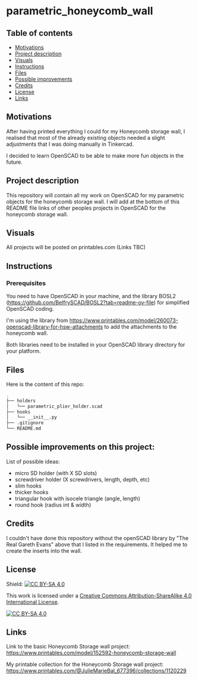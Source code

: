 # parametric_honeycomb_wall

## Table of contents

- [Motivations](#motivations)
- [Project description](#description)
- [Visuals](#visuals)
- [Instructions](#instructions)
- [Files](#files)
- [Possible improvements](#improvements)
- [Credits](#credits)
- [License](#license)
- [Links](#links)

## Motivations <a name="motivations"></a>

After having printed everything I could for my Honeycomb storage wall, I realised that most of the already existing objects needed a slight adjustments that I was doing manually in Tinkercad. 

I decided to learn OpenSCAD to be able to make more fun objects in the future.

## Project description <a name="description"></a>

This repository will contain all my work on OpenSCAD for my parametric objects for the honeycomb storage wall. I will add at the bottom of this README file links of other peoples projects in OpenSCAD for the honeycomb storage wall.


## Visuals <a name="visuals"></a>

All projects will be posted on printables.com (Links TBC)

## Instructions <a name="instructions"></a>

### Prerequisites

You need to have OpenSCAD in your machine, and the library BOSL2 (https://github.com/BelfrySCAD/BOSL2?tab=readme-ov-file) for simplified OpenSCAD coding.

I'm using the library from https://www.printables.com/model/260073-openscad-library-for-hsw-attachments to add the attachments to the honeycomb wall.

Both libraries need to be installed in your OpenSCAD library directory for your platform.

## Files <a name="files"></a>

Here is the content of this repo:

```bash
.
├── holders
│   └── parametric_plier_holder.scad
├── hooks
│   └── __init__.py
├── .gitignore
└── README.md
```

## Possible improvements on this project: <a name="improvements"></a>

List of possible ideas:

- micro SD holder (with X SD slots)
- screwdriver holder (X screwdrivers, length, depth, etc)
- slim hooks
- thicker hooks
- triangular hook with isocele triangle (angle, length)
- round hook (radius int & width)

## Credits <a name="credits"></a>

I couldn't have done this repository without the openSCAD library by "The Real Gareth Evans" above that I listed in the requirements. It helped me to create the inserts into the wall.

## License <a name="license"></a>

Shield: [![CC BY-SA 4.0][cc-by-sa-shield]][cc-by-sa]

This work is licensed under a
[Creative Commons Attribution-ShareAlike 4.0 International License][cc-by-sa].

[![CC BY-SA 4.0][cc-by-sa-image]][cc-by-sa]

[cc-by-sa]: http://creativecommons.org/licenses/by-sa/4.0/
[cc-by-sa-image]: https://licensebuttons.net/l/by-sa/4.0/88x31.png
[cc-by-sa-shield]: https://img.shields.io/badge/License-CC%20BY--SA%204.0-lightgrey.svg


## Links <a name="links"></a>

Link to the basic Honeycomb Storage wall project: https://www.printables.com/model/152592-honeycomb-storage-wall

My printable collection for the Honeycomb Storage wall project: https://www.printables.com/@JulieMarieBal_677396/collections/1120229